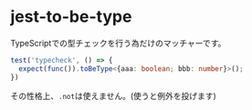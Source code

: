# jest-to-be-type

TypeScriptでの型チェックを行う為だけのマッチャーです。

```ts
test('typecheck', () => {
  expect(func()).toBeType<{aaa: boolean; bbb: number}>();
})
```

その性格上、`.not`は使えません。(使うと例外を投げます)
